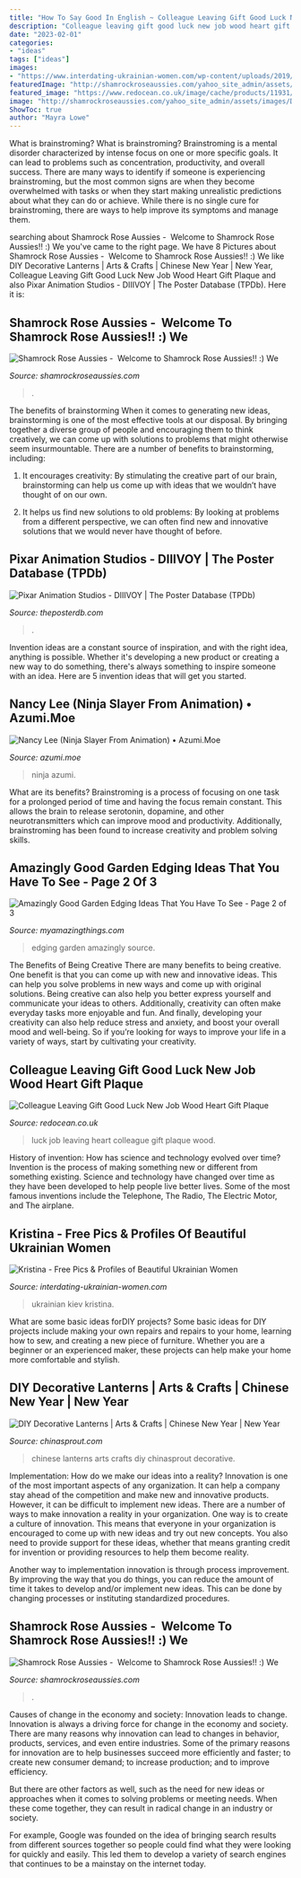 ```yaml
---
title: "How To Say Good In English ~ Colleague Leaving Gift Good Luck New Job Wood Heart Gift Plaque"
description: "Colleague leaving gift good luck new job wood heart gift plaque"
date: "2023-02-01"
categories:
- "ideas"
tags: ["ideas"]
images:
- "https://www.interdating-ukrainian-women.com/wp-content/uploads/2019/12/69653.jpg"
featuredImage: "http://shamrockroseaussies.com/yahoo_site_admin/assets/images/DSC_0376.7603913_std.JPG"
featured_image: "https://www.redocean.co.uk/image/cache/products/11931/image02_2000-1500x1500.jpg"
image: "http://shamrockroseaussies.com/yahoo_site_admin/assets/images/DSC_0193.265232256_std.JPG"
ShowToc: true
author: "Mayra Lowe"
---
```



What is brainstroming?
What is brainstroming? Brainstroming is a mental disorder characterized by intense focus on one or more specific goals. It can lead to problems such as concentration, productivity, and overall success. There are many ways to identify if someone is experiencing brainstroming, but the most common signs are when they become overwhelmed with tasks or when they start making unrealistic predictions about what they can do or achieve. While there is no single cure for brainstroming, there are ways to help improve its symptoms and manage them.

	

		
searching about Shamrock Rose Aussies - ﻿﻿﻿ Welcome to Shamrock Rose Aussies!! :) We you've came to the right page. We have 8 Pictures about Shamrock Rose Aussies - ﻿﻿﻿ Welcome to Shamrock Rose Aussies!! :) We like DIY Decorative Lanterns | Arts &amp; Crafts | Chinese New Year | New Year, Colleague Leaving Gift Good Luck New Job Wood Heart Gift Plaque and also Pixar Animation Studios - DIIIVOY | The Poster Database (TPDb). Here it is:
		
    
## Shamrock Rose Aussies - ﻿﻿﻿ Welcome To Shamrock Rose Aussies!! :) We

<img loading=lazy src="http://shamrockroseaussies.com/yahoo_site_admin/assets/images/DSC_0193.265232256_std.JPG" onerror="this.onerror=null;this.src='https://tse1.mm.bing.net/th?id=OIP.lj85e7EfgKy6v4_C9fVR5wHaGM&amp;pid=15.1';" alt="Shamrock Rose Aussies - ﻿﻿﻿ Welcome to Shamrock Rose Aussies!! :) We">

_Source: shamrockroseaussies.com_

>. 

	

The benefits of brainstorming
When it comes to generating new ideas, brainstorming is one of the most effective tools at our disposal. By bringing together a diverse group of people and encouraging them to think creatively, we can come up with solutions to problems that might otherwise seem insurmountable.
There are a number of benefits to brainstorming, including:

1. It encourages creativity: By stimulating the creative part of our brain, brainstorming can help us come up with ideas that we wouldn’t have thought of on our own.

2. It helps us find new solutions to old problems: By looking at problems from a different perspective, we can often find new and innovative solutions that we would never have thought of before.


    
## Pixar Animation Studios - DIIIVOY | The Poster Database (TPDb)

<img loading=lazy src="https://images.theposterdb.com/prod/public/images/posters/optimized/collections/1542/2nxLolPBf88e6OysfPLlVAomwrDDPMYyvexl7yIi.jpg" onerror="this.onerror=null;this.src='https://tse1.mm.bing.net/th?id=OIP.-2Eb0KPzbvp-xOj1kZyxhQHaLH&amp;pid=15.1';" alt="Pixar Animation Studios - DIIIVOY | The Poster Database (TPDb)">

_Source: theposterdb.com_

>. 

	

Invention ideas are a constant source of inspiration, and with the right idea, anything is possible. Whether it's developing a new product or creating a new way to do something, there's always something to inspire someone with an idea. Here are 5 invention ideas that will get you started.

    
## Nancy Lee (Ninja Slayer From Animation) • Azumi.Moe

<img loading=lazy src="https://azumi.moe/wp-content/uploads/2020/03/nancy-lee-ninja-slayer-anime-pinup-14-1400x2208.jpg" onerror="this.onerror=null;this.src='https://tse2.mm.bing.net/th?id=OIP.pZSk2H92JtL4JMBVTqpnVQHaLr&amp;pid=15.1';" alt="Nancy Lee (Ninja Slayer From Animation) • Azumi.Moe">

_Source: azumi.moe_

>ninja azumi. 

	

What are its benefits?
Brainstroming is a process of focusing on one task for a prolonged period of time and having the focus remain constant. This allows the brain to release serotonin, dopamine, and other neurotransmitters which can improve mood and productivity. Additionally, brainstroming has been found to increase creativity and problem solving skills.

    
## Amazingly Good Garden Edging Ideas That You Have To See - Page 2 Of 3

<img loading=lazy src="http://myamazingthings.com/wp-content/uploads/2017/03/17-Simple-and-Cheap-Garden-Edging-Ideas-For-Your-Garden-4.jpg" onerror="this.onerror=null;this.src='https://tse1.mm.bing.net/th?id=OIP.sYG2gEoBHekT3l1GoFe03wHaLH&amp;pid=15.1';" alt="Amazingly Good Garden Edging Ideas That You Have To See - Page 2 of 3">

_Source: myamazingthings.com_

>edging garden amazingly source. 

	

The Benefits of Being Creative
There are many benefits to being creative. One benefit is that you can come up with new and innovative ideas. This can help you solve problems in new ways and come up with original solutions. Being creative can also help you better express yourself and communicate your ideas to others. Additionally, creativity can often make everyday tasks more enjoyable and fun. And finally, developing your creativity can also help reduce stress and anxiety, and boost your overall mood and well-being. So if you’re looking for ways to improve your life in a variety of ways, start by cultivating your creativity.

    
## Colleague Leaving Gift Good Luck New Job Wood Heart Gift Plaque

<img loading=lazy src="https://www.redocean.co.uk/image/cache/products/11931/image02_2000-1500x1500.jpg" onerror="this.onerror=null;this.src='https://tse4.mm.bing.net/th?id=OIP.uWLe-j7sIVGKRtyDo0RPoQHaHa&amp;pid=15.1';" alt="Colleague Leaving Gift Good Luck New Job Wood Heart Gift Plaque">

_Source: redocean.co.uk_

>luck job leaving heart colleague gift plaque wood. 

	

History of invention: How has science and technology evolved over time?
Invention is the process of making something new or different from something existing. Science and technology have changed over time as they have been developed to help people live better lives. Some of the most famous inventions include the Telephone, The Radio, The Electric Motor, and The airplane.

    
## Kristina - Free Pics &amp; Profiles Of Beautiful Ukrainian Women

<img loading=lazy src="https://www.interdating-ukrainian-women.com/wp-content/uploads/2019/12/69653.jpg" onerror="this.onerror=null;this.src='https://tse2.mm.bing.net/th?id=OIP.Hzi-qaKZbtNrL3tpVFL4YgHaLH&amp;pid=15.1';" alt="Kristina - Free Pics &amp; Profiles of Beautiful Ukrainian Women">

_Source: interdating-ukrainian-women.com_

>ukrainian kiev kristina. 

	

What are some basic ideas forDIY projects?
Some basic ideas for DIY projects include making your own repairs and repairs to your home, learning how to sew, and creating a new piece of furniture. Whether you are a beginner or an experienced maker, these projects can help make your home more comfortable and stylish.

    
## DIY Decorative Lanterns | Arts &amp; Crafts | Chinese New Year | New Year

<img loading=lazy src="http://www.chinasprout.com/store/media/ANL073L03.jpg" onerror="this.onerror=null;this.src='https://tse3.mm.bing.net/th?id=OIP.l0MF-Pyt-vFpPRIt_kx4JAAAAA&amp;pid=15.1';" alt="DIY Decorative Lanterns | Arts &amp; Crafts | Chinese New Year | New Year">

_Source: chinasprout.com_

>chinese lanterns arts crafts diy chinasprout decorative. 

	

Implementation: How do we make our ideas into a reality?
Innovation is one of the most important aspects of any organization. It can help a company stay ahead of the competition and make new and innovative products. However, it can be difficult to implement new ideas. There are a number of ways to make innovation a reality in your organization. 
One way is to create a culture of innovation. This means that everyone in your organization is encouraged to come up with new ideas and try out new concepts. You also need to provide support for these ideas, whether that means granting credit for invention or providing resources to help them become reality. 

Another way to implementation innovation is through process improvement. By improving the way that you do things, you can reduce the amount of time it takes to develop and/or implement new ideas. This can be done by changing processes or instituting standardized procedures.

    
## Shamrock Rose Aussies - ﻿﻿﻿ Welcome To Shamrock Rose Aussies!! :) We

<img loading=lazy src="http://shamrockroseaussies.com/yahoo_site_admin/assets/images/DSC_0376.7603913_std.JPG" onerror="this.onerror=null;this.src='https://tse1.mm.bing.net/th?id=OIP.Iws8PnI38sIw8Ut9dqL-WAHaFd&amp;pid=15.1';" alt="Shamrock Rose Aussies - ﻿﻿﻿ Welcome to Shamrock Rose Aussies!! :) We">

_Source: shamrockroseaussies.com_

>. 

	

Causes of change in the economy and society: Innovation leads to change.
Innovation is always a driving force for change in the economy and society. There are many reasons why innovation can lead to changes in behavior, products, services, and even entire industries. 
Some of the primary reasons for innovation are to help businesses succeed more efficiently and faster; to create new consumer demand; to increase production; and to improve efficiency. 

But there are other factors as well, such as the need for new ideas or approaches when it comes to solving problems or meeting needs. When these come together, they can result in radical change in an industry or society.

For example, Google was founded on the idea of bringing search results from different sources together so people could find what they were looking for quickly and easily. This led them to develop a variety of search engines that continues to be a mainstay on the internet today.


